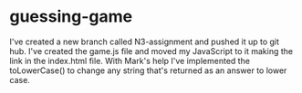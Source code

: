 # guessing-game
I've created a new branch called N3-assignment and pushed it up to git hub. I've created the game.js file and moved my JavaScript to it making the link in the index.html file. With Mark's help I've implemented the toLowerCase() to change any string that's returned as an answer to lower case.
